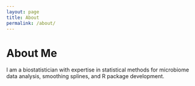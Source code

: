 ```yaml
--- 
layout: page 
title: About 
permalink: /about/ 
--- 
```

 
# About Me 
 
I am a biostatistician with expertise in statistical methods for microbiome data analysis, 
smoothing splines, and R package development. 
